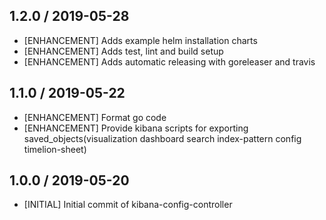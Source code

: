 ## 1.2.0 / 2019-05-28
* [ENHANCEMENT] Adds example helm installation charts
* [ENHANCEMENT] Adds test, lint and build setup
* [ENHANCEMENT] Adds automatic releasing with goreleaser and travis

## 1.1.0 / 2019-05-22
* [ENHANCEMENT] Format go code
* [ENHANCEMENT] Provide kibana scripts for exporting saved_objects(visualization dashboard search index-pattern config timelion-sheet)

## 1.0.0 / 2019-05-20
* [INITIAL] Initial commit of kibana-config-controller
